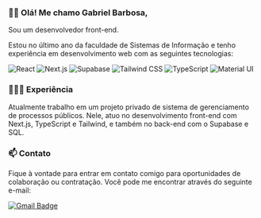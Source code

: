 ### 👋🏻 Olá! Me chamo Gabriel Barbosa, 
Sou um desenvolvedor front-end. 

Estou no último ano da faculdade de Sistemas de Informação e tenho experiência em desenvolvimento web com as seguintes tecnologias:

![React](https://img.shields.io/badge/-React-61DAFB?logo=react&logoColor=white&style=flat)
![Next.js](https://img.shields.io/badge/-Next.js-000000?logo=next.js&logoColor=white&style=flat)
![Supabase](https://img.shields.io/badge/-Supabase-005E86?logo=supabase&logoColor=white&style=flat)
![Tailwind CSS](https://img.shields.io/badge/-Tailwind_CSS-38B2AC?logo=tailwind-css&logoColor=white&style=flat)
![TypeScript](https://img.shields.io/badge/-TypeScript-007ACC?logo=typescript&logoColor=white&style=flat)
![Material UI](https://img.shields.io/badge/-Material_UI-0081CB?logo=material-ui&logoColor=white&style=flat)

### 🧑🏻‍💻 Experiência
Atualmente trabalho em um projeto privado de sistema de gerenciamento de processos públicos. Nele, atuo no desenvolvimento front-end com Next.js, TypeScript e Tailwind, e também no back-end com o Supabase e SQL.

### 📫 Contato
Fique à vontade para entrar em contato comigo para oportunidades de colaboração ou contratação. Você pode me encontrar através do seguinte e-mail:

[![Gmail Badge](https://img.shields.io/badge/-pro.gabrielbss@gmail.com-D14836?style=for-the-badge&logo=Gmail&logoColor=white&link=mailto:pro.gabrielbss@gmail.com)](mailto:pro.gabrielbss@gmail.com)
</font>
